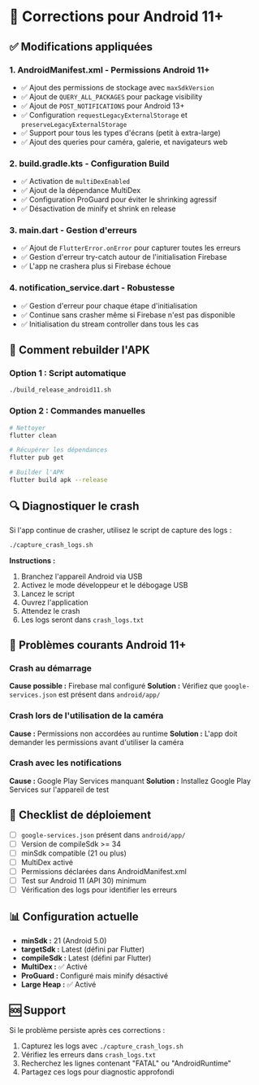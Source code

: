 # 🔧 Corrections pour Android 11+

## ✅ Modifications appliquées

### 1. **AndroidManifest.xml** - Permissions Android 11+
- ✅ Ajout des permissions de stockage avec `maxSdkVersion`
- ✅ Ajout de `QUERY_ALL_PACKAGES` pour package visibility
- ✅ Ajout de `POST_NOTIFICATIONS` pour Android 13+
- ✅ Configuration `requestLegacyExternalStorage` et `preserveLegacyExternalStorage`
- ✅ Support pour tous les types d'écrans (petit à extra-large)
- ✅ Ajout des queries pour caméra, galerie, et navigateurs web

### 2. **build.gradle.kts** - Configuration Build
- ✅ Activation de `multiDexEnabled`
- ✅ Ajout de la dépendance MultiDex
- ✅ Configuration ProGuard pour éviter le shrinking agressif
- ✅ Désactivation de minify et shrink en release

### 3. **main.dart** - Gestion d'erreurs
- ✅ Ajout de `FlutterError.onError` pour capturer toutes les erreurs
- ✅ Gestion d'erreur try-catch autour de l'initialisation Firebase
- ✅ L'app ne crashera plus si Firebase échoue

### 4. **notification_service.dart** - Robustesse
- ✅ Gestion d'erreur pour chaque étape d'initialisation
- ✅ Continue sans crasher même si Firebase n'est pas disponible
- ✅ Initialisation du stream controller dans tous les cas

## 🚀 Comment rebuilder l'APK

### Option 1 : Script automatique
```bash
./build_release_android11.sh
```

### Option 2 : Commandes manuelles
```bash
# Nettoyer
flutter clean

# Récupérer les dépendances
flutter pub get

# Builder l'APK
flutter build apk --release
```

## 🔍 Diagnostiquer le crash

Si l'app continue de crasher, utilisez le script de capture des logs :

```bash
./capture_crash_logs.sh
```

**Instructions :**
1. Branchez l'appareil Android via USB
2. Activez le mode développeur et le débogage USB
3. Lancez le script
4. Ouvrez l'application
5. Attendez le crash
6. Les logs seront dans `crash_logs.txt`

## 📱 Problèmes courants Android 11+

### Crash au démarrage
**Cause possible :** Firebase mal configuré
**Solution :** Vérifiez que `google-services.json` est présent dans `android/app/`

### Crash lors de l'utilisation de la caméra
**Cause :** Permissions non accordées au runtime
**Solution :** L'app doit demander les permissions avant d'utiliser la caméra

### Crash avec les notifications
**Cause :** Google Play Services manquant
**Solution :** Installez Google Play Services sur l'appareil de test

## 🎯 Checklist de déploiement

- [ ] `google-services.json` présent dans `android/app/`
- [ ] Version de compileSdk >= 34
- [ ] minSdk compatible (21 ou plus)
- [ ] MultiDex activé
- [ ] Permissions déclarées dans AndroidManifest.xml
- [ ] Test sur Android 11 (API 30) minimum
- [ ] Vérification des logs pour identifier les erreurs

## 📊 Configuration actuelle

- **minSdk :** 21 (Android 5.0)
- **targetSdk :** Latest (défini par Flutter)
- **compileSdk :** Latest (défini par Flutter)
- **MultiDex :** ✅ Activé
- **ProGuard :** Configuré mais minify désactivé
- **Large Heap :** ✅ Activé

## 🆘 Support

Si le problème persiste après ces corrections :
1. Capturez les logs avec `./capture_crash_logs.sh`
2. Vérifiez les erreurs dans `crash_logs.txt`
3. Recherchez les lignes contenant "FATAL" ou "AndroidRuntime"
4. Partagez ces logs pour diagnostic approfondi
